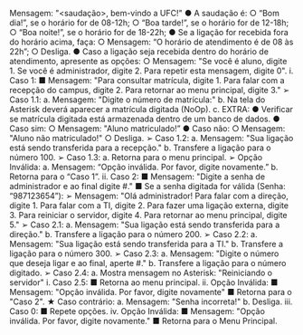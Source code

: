 Mensagem: "<saudação>, bem-vindo a UFC!"
● A saudação é:
	○ “Bom dia!”, se o horário for de 08-12h;
	○ “Boa tarde!”, se o horário for de 12-18h;
	○ “Boa noite!”, se o horário for de 18-22h;
● Se a ligação for recebida fora do horário acima, faça:
	○ Mensagem: “O horário de atendimento é de 08 às 22h”;
	○ Desliga.
● Caso a ligação seja recebida dentro do horário de atendimento, apresente as
opções:
	○ Mensagem: "Se você é aluno, digite 1. Se você é administrador, digite 2. Para repetir esta mensagem, digite 0".
	i. Caso 1:
		■ Mensagem: "Para consultar matrícula, digite 1. Para falar com a recepção do campus, digite 2. Para retornar ao menu principal, digite 3."
		➢ Caso 1.1:
			a. Mensagem: "Digite o número de matrícula:"
			b. Na tela do Asterisk deverá aparecer a matrícula digitada (NoOp).
			c. EXTRA:
				● Verificar se matrícula digitada está armazenada dentro de um banco de dados.
				● Caso sim:
					○ Mensagem: "Aluno matriculado!”
				● Caso não:
					○ Mensagem: "Aluno não matriculado!"
					○ Desliga.
		➢ Caso 1.2:
			a. Mensagem: "Sua ligação está sendo transferida para a recepção."
			b. Transfere a ligação para o número 100.
		➢ Caso 1.3:
			a. Retorna para o menu principal.
		➢ Opção Inválida:
			a. Mensagem: “Opção inválida. Por favor, digite novamente.”
			b. Retorna para o “Caso 1”.
	ii. Caso 2:
		■ Mensagem: "Digite a senha de administrador e ao final digite #."
		■ Se a senha digitada for válida (Senha: “987123654”):
			➢ Mensagem: "Olá administrador! Para falar com a direção, digite 1. Para falar com a TI, digite 2. Para fazer uma ligação externa, digite 3. Para reiniciar o servidor, digite 4. Para retornar ao menu principal, digite 5."
		➢ Caso 2.1:
			a. Mensagem: "Sua ligação está sendo transferida para a direção."
			b. Transfere a ligação para o número 200.
		➢ Caso 2.2:
			a. Mensagem: "Sua ligação está sendo transferida para a TI."
			b. Transfere a ligação para o número 300.
		➢ Caso 2.3:
			a. Mensagem: "Digite o número que deseja ligar e ao final, aperte #."
			b. Transfere a ligação para o número digitado.
		➢ Caso 2.4:
			a. Mostra mensagem no Asterisk: "Reiniciando o servidor"
		i. Caso 2.5:
			■ Retorna ao menu principal.
		ii. Opção Inválida:
			■ Mensagem: "Opção inválida. Por favor, digite novamente"
			■ Retorna para o "Caso 2".
		★ Caso contrário:
			a. Mensagem: "Senha incorreta!"
			b. Desliga.
	iii. Caso 0:
		■ Repete opções.
	iv. Opção Inválida:
		■ Mensagem: "Opção inválida. Por favor, digite novamente."
		■ Retorna para o Menu Principal.